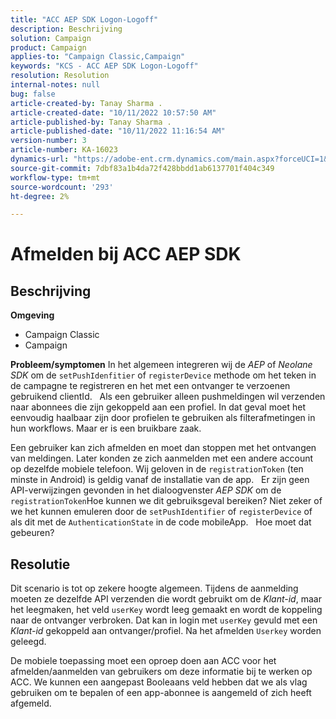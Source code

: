 ```yaml
---
title: "ACC AEP SDK Logon-Logoff"
description: Beschrijving
solution: Campaign
product: Campaign
applies-to: "Campaign Classic,Campaign"
keywords: "KCS - ACC AEP SDK Logon-Logoff"
resolution: Resolution
internal-notes: null
bug: false
article-created-by: Tanay Sharma .
article-created-date: "10/11/2022 10:57:50 AM"
article-published-by: Tanay Sharma .
article-published-date: "10/11/2022 11:16:54 AM"
version-number: 3
article-number: KA-16023
dynamics-url: "https://adobe-ent.crm.dynamics.com/main.aspx?forceUCI=1&pagetype=entityrecord&etn=knowledgearticle&id=2db7de86-5349-ed11-bba2-0022480868ff"
source-git-commit: 7dbf83a1b4da72f428bbdd1ab6137701f404c349
workflow-type: tm+mt
source-wordcount: '293'
ht-degree: 2%

---
```


# Afmelden bij ACC AEP SDK

## Beschrijving

<b>Omgeving</b>
- Campaign Classic
- Campaign



<b>Probleem/symptomen</b>
In het algemeen integreren wij de *AEP* of *Neolane SDK* om de `setPushIdenfitier` of `registerDevice` methode om het teken in de campagne te registreren en het met een ontvanger te verzoenen gebruikend clientId.
 
Als een gebruiker alleen pushmeldingen wil verzenden naar abonnees die zijn gekoppeld aan een profiel. In dat geval moet het eenvoudig haalbaar zijn door profielen te gebruiken als filterafmetingen in hun workflows. Maar er is een bruikbare zaak.

Een gebruiker kan zich afmelden en moet dan stoppen met het ontvangen van meldingen. Later konden ze zich aanmelden met een andere account op dezelfde mobiele telefoon. Wij geloven in de `registrationToken` (ten minste in Android) is geldig vanaf de installatie van de app.
 
Er zijn geen API-verwijzingen gevonden in het dialoogvenster *AEP SDK* om de `registrationToken`Hoe kunnen we dit gebruiksgeval bereiken? Niet zeker of we het kunnen emuleren door de `setPushIdentifier` of `registerDevice` of als dit met de `AuthenticationState` in de code mobileApp.
 
Hoe moet dat gebeuren?


## Resolutie


Dit scenario is tot op zekere hoogte algemeen. Tijdens de aanmelding moeten ze dezelfde API verzenden die wordt gebruikt om de *Klant-id*, maar het leegmaken, het veld `userKey` wordt leeg gemaakt en wordt de koppeling naar de ontvanger verbroken. Dat kan in login met `userKey` gevuld met een *Klant-id* gekoppeld aan ontvanger/profiel. Na het afmelden `Userkey` worden geleegd.

De mobiele toepassing moet een oproep doen aan ACC voor het afmelden/aanmelden van gebruikers om deze informatie bij te werken op ACC. We kunnen een aangepast Booleaans veld hebben dat we als vlag gebruiken om te bepalen of een app-abonnee is aangemeld of zich heeft afgemeld.
